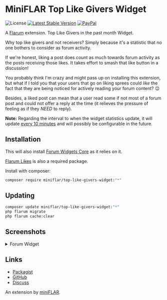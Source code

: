 # MiniFLAR Top Like Givers Widget

![License](https://img.shields.io/badge/license-MIT-blue.svg?style=for-the-badge) [![Latest Stable Version](https://img.shields.io/packagist/v/miniflar/top-like-givers-widget.svg?style=for-the-badge)](https://packagist.org/packages/miniflar/top-like-givers-widget) [![PayPal](https://img.shields.io/badge/paypal-ralkage-4cl?style=for-the-badge&logo=paypal)](https://paypal.me/ralkage)

A [Flarum](http://flarum.org) extension. Top Like Givers in the past month Widget.

Why top like givers and not receivers? Simply because it's a statistic that no one bothers to consider as forum activity. 

If we're honest, liking a post does count as much towards forum activity as the posts receiving those likes. It takes effort to smash that like button in a discussion!

You probably think I'm crazy and might pass up on installing this extension, but what if I told you that your users that go on liking sprees could _like_ the fact that they are being noticed for actively reading your forum content? 😉

Besides, a liked post can mean that a user read some if not most of a forum post and could not offer a reply at the time (it relieves the pressure of feeling as if they _NEED_ to reply).

__Note:__ Regarding the interval to when the widget statistics update, it will update [every 10 minutes](https://github.com/miniflar/top-like-givers-widget/blob/main/src/LikeRepository.php#L32) and will possibly be configurable in the future.

## Installation

This will also install [Forum Widgets Core](https://github.com/afrux/forum-widgets-core) as it relies on it.

[Flarum Likes](https://github.com/flarum/likes) is also a required package.

Install with composer:

```sh
composer require miniflar/top-like-givers-widget:"*"
```

## Updating

```sh
composer update miniflar/top-like-givers-widget:"*"
php flarum migrate
php flarum cache:clear
```

## Screenshots
<details>
<summary>Forum Widget</summary>

![Top Like Givers Widget](https://i.imgur.com/M02CpUL.png)
</details>

## Links

- [Packagist](https://packagist.org/packages/miniflar/top-like-givers-widget)
- [GitHub](https://github.com/miniflar/top-like-givers-widget)
- [Discuss](https://discuss.flarum.org/d/28646)

An extension by [miniFLAR](https://github.com/miniflar).
